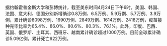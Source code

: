 据约翰霍普金斯大学和彭博统计，截至美东时间4月24日下午6时，美国、韩国、法国、意大利、德国分别新增确诊0.8万例、6.5万例、5.9万例、5.7万例、3.9万例，累计确诊8098万例、1690万例、2849万例、1614万例、2418万例，疫苗接种完毕比率为65.4%、86.0%、80.6%、80.3%、76.1%。此外，印度、巴西、英国、俄罗斯、土耳其、西班牙、越南累计确诊超过1000万例。目前全球累计确诊5.09亿例，累计死亡622万例。